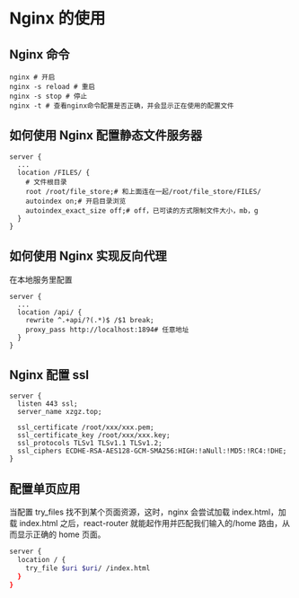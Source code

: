 # Nginx 的使用

## Nginx 命令

```nginx
nginx # 开启
nginx -s reload # 重启
nginx -s stop # 停止
nginx -t # 查看nginx命令配置是否正确，并会显示正在使用的配置文件
```

## 如何使用 Nginx 配置静态文件服务器

```nginx
server {
  ...
  location /FILES/ {
    # 文件根目录
    root /root/file_store;# 和上面连在一起/root/file_store/FILES/
    autoindex on;# 开启目录浏览
    autoindex_exact_size off;# off，已可读的方式限制文件大小，mb，g
  }
}
```

## 如何使用 Nginx 实现反向代理

在本地服务里配置

```nginx
server {
  ...
  location /api/ {
    rewrite ^.+api/?(.*)$ /$1 break;
    proxy_pass http://localhost:1894# 任意地址
  }
}
```

## Nginx 配置 ssl

```nginx
server {
  listen 443 ssl;
  server_name xzgz.top;

  ssl_certificate /root/xxx/xxx.pem;
  ssl_certificate_key /root/xxx/xxx.key;
  ssl_protocols TLSv1 TLSv1.1 TLSv1.2;
  ssl_ciphers ECDHE-RSA-AES128-GCM-SMA256:HIGH:!aNull:!MD5:!RC4:!DHE;
}
```

## 配置单页应用

当配置 try_files 找不到某个页面资源，这时，nginx 会尝试加载 index.html，加载 index.html 之后，react-router 就能起作用并匹配我们输入的/home 路由，从而显示正确的 home 页面。

```sh
server {
  location / {
    try_file $uri $uri/ /index.html
  }
}
```
